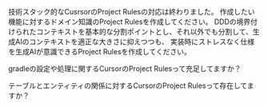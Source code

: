 技術スタック的なCusrsorのProject Rulesの対応は終わりました。
作成したい機能に対するドメイン知識のProject Rulesを作成してください。
DDDの境界付けられたコンテキストを基本的な分割ポイントとし、それ以外でも分割して、生成AIのコンテキストを適正な大きさに抑えつつも、
実装時にストレスなく仕様を生成AIが意識できるProject Rulesを作成してください。


gradleの設定や処理に関するCursorのProject Rulesって充足してますか？

テーブルとエンティティの関係に対するCursorのProject Rulesって存在してますか？